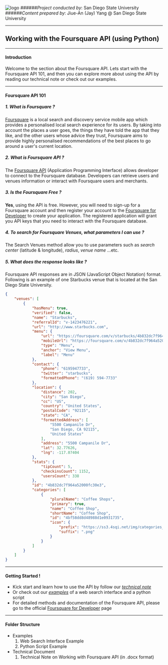 ![logo](http://humandynamics.sdsu.edu/images/HDMA_Logo.png)
######*Project conducted by*: San Diego State University
######*Content prepared by*: Jiue-An (Jay) Yang @ San Diego State University

---

## Working with the Foursquare API (using Python)

---

#### Introduction
Welcome to the section about the Foursquare API.
Lets start with the Foursquare API 101, and then you can explore more about using the API by reading our technical note or check out our examples.

---

#### Foursquare API 101

##### 1. What is Foursquare ?

[Foursquare](https://foursquare.com/) is a local search and discovery service mobile app which provides a personalised local search experience for its users. By taking into account the places a user goes, the things they have told the app that they like, and the other users whose advice they trust, Foursquare aims to provide highly personalised recommendations of the best places to go around a user's current location.

##### 2. What is Foursquare API ?

The [Foursquare API](https://developer.foursquare.com/start) (Application Programming Interface) allows developer to connect to the Foursquare database.  Developers can retrieve users and venues information or interact with Foursquare users and merchants.

##### 3. Is the Foursquare Free ?

**Yes**, using the API is free.  However, you will need to sign-up for a Foursquare account and then register your account to the [Foursquare for Developer](https://developer.foursquare.com/) to create your application. The registered application will grant you API keys that you need to interact with the Foursquare database.

##### 4. To search for Foursquare Venues, what parameters I can use ?

The Search Venues method allow you to use parameters such as *search center* (latitude & longitude), *radius*, *venue name* ...etc.

##### 5. What does the response looks like ?

   Foursquare API responses are in JSON (JavaScript Object Notation) format.  Following is an example of one Starbucks venue that is located at the San Diego State University.

```json
{
    "venues": [
        {
            "hasMenu": true,
            "verified": false,
            "name": "Starbucks",
            "referralId": "v-1423476221",
            "url": "http://www.starbucks.com",
            "menu": {
                "url": "https://foursquare.com/v/starbucks/4b832dc7f964a52000fc30e3/menu",
                "mobileUrl": "https://foursquare.com/v/4b832dc7f964a52000fc30e3/device_menu",
                "type": "Menu",
                "anchor": "View Menu",
                "label": "Menu"
            },
            "contact": {
                "phone": "6195947733",
                "twitter": "starbucks",
                "formattedPhone": "(619) 594-7733"
            },
            "location": {
                "distance": 202,
                "city": "San Diego",
                "cc": "US",
                "country": "United States",
                "postalCode": "92115",
                "state": "CA",
                "formattedAddress": [
                    "5500 Campanile Dr",
                    "San Diego, CA 92115",
                    "United States"
                ],
                "address": "5500 Campanile Dr",
                "lat": 32.77626,
                "lng": -117.07404
            },
            "stats": {
                "tipCount": 5,
                "checkinsCount": 1152,
                "usersCount": 338
            },
            "id": "4b832dc7f964a52000fc30e3",
            "categories": [
                {
                    "pluralName": "Coffee Shops",
                    "primary": true,
                    "name": "Coffee Shop",
                    "shortName": "Coffee Shop",
                    "id": "4bf58dd8d48988d1e0931735",
                    "icon": {
                        "prefix": "https://ss3.4sqi.net/img/categories_v2/food/coffeeshop_",
                        "suffix": ".png"
                    }
                }
            ]
        }
    ]
}
```

--- 

#### Getting Started !

+ Kick start and learn how to use the API by follow our *[technical note](https://github.com/HDMA-SDSU/HDMA-SocialMediaAPI/tree/dev/API-Foursquare/Tech_Document)*
+ Or check out our *[examples](https://github.com/HDMA-SDSU/HDMA-SocialMediaAPI/tree/dev/API-Foursquare/Example)* of a web search interface and a python script
+ For detailed methods and documentation of the Foursquare API, please go to the official [Foursquare for Developer](https://developer.foursquare.com/) page

---

#### Folder Structure
- Examples
	1. Web Search Interface Example
	2. Python Script Example
- Technical Document
	1. Technical Note on Working with Foursquare API (in .docx format)